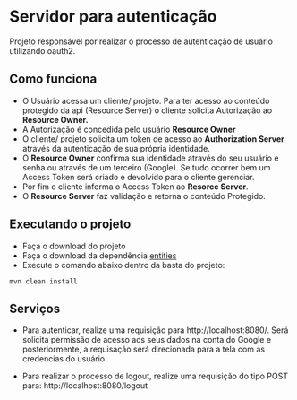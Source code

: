 # Servidor para autenticação

Projeto responsável por realizar o processo de autenticação de usuário utilizando oauth2.

## Como funciona
- O Usuário acessa um cliente/ projeto. Para ter acesso ao conteúdo protegido da api (Resource Server) o cliente solicita Autorização ao <b>Resource Owner.</b>
- A Autorização é concedida pelo usuário <b>Resource Owner</b>
- O cliente/ projeto solicita um token de acesso ao <b>Authorization Server</b> através da autenticação de sua própria identidade.
- O <b>Resource Owner</b> confirma sua identidade através do seu usuário e senha ou através de um terceiro (Google). Se tudo ocorrer bem um Access Token será criado e devolvido para o cliente gerenciar.
- Por fim o cliente informa o Access Token ao <b>Resorce Server</b>.
- O <b>Resource Server</b> faz validação e retorna o conteúdo Protegido.

## Executando o projeto
- Faça o download do projeto
- Faça o download da dependência <a href="https://github.com/skyrafael/TCC-PUC/tree/master/entities">entities</a>
- Execute o comando abaixo dentro da basta do projeto:

```
mvn clean install
```

## Serviços
- Para autenticar, realize uma requisição para <a>http://localhost:8080/</a>. 
Será solicita permissão de acesso aos seus dados na conta do Google e posteriormente, a requisação será direcionada para a tela com as credencias do usuário.


- Para realizar o processo de logout, realize uma requisição do tipo POST para:
http://localhost:8080/logout


